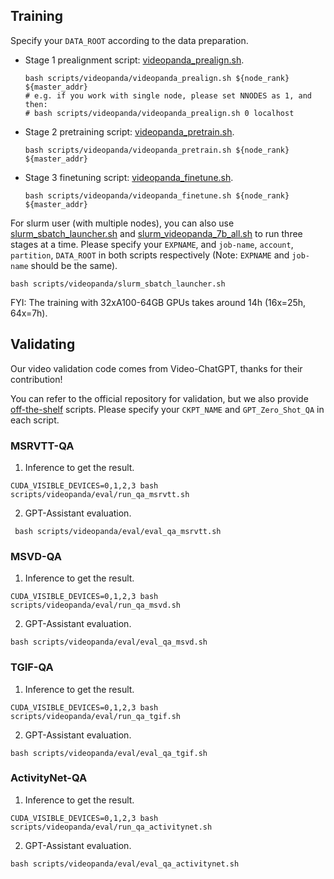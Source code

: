 

## Training
Specify your `DATA_ROOT` according to the data preparation.
- Stage 1 prealignment script: [videopanda_prealign.sh](scripts/videopanda/videopanda_prealign.sh).
    ```Shell
    bash scripts/videopanda/videopanda_prealign.sh ${node_rank} ${master_addr}
    # e.g. if you work with single node, please set NNODES as 1, and then:
    # bash scripts/videopanda/videopanda_prealign.sh 0 localhost
    ```
- Stage 2 pretraining script: [videopanda_pretrain.sh](scripts/videopanda/videopanda_pretrain.sh). 
    ```Shell
    bash scripts/videopanda/videopanda_pretrain.sh ${node_rank} ${master_addr}
    ```
- Stage 3 finetuning script: [videopanda_finetune.sh](scripts/videopanda/videopanda_finetune.sh).
    ```Shell
    bash scripts/videopanda/videopanda_finetune.sh ${node_rank} ${master_addr}
    ```
For slurm user (with multiple nodes), you can also use [slurm_sbatch_launcher.sh](scripts/videopanda/slurm_sbatch_launcher.sh) and [slurm_videopanda_7b_all.sh](scripts/videopanda/slurm_videopanda_7b_all.sh) to run three stages at a time. Please specify your `EXPNAME`, and `job-name`, `account`, `partition`, `DATA_ROOT` in both scripts respectively (Note: `EXPNAME` and `job-name` should be the same).
```Shell
bash scripts/videopanda/slurm_sbatch_launcher.sh
```
FYI: The training with 32xA100-64GB GPUs takes around 14h (16x=25h, 64x=7h).

## Validating
Our video validation code comes from Video-ChatGPT, thanks for their contribution! 

You can refer to the official repository for validation, but we also provide [off-the-shelf](scripts/videopanda/eval) scripts. Please specify your `CKPT_NAME` and `GPT_Zero_Shot_QA` in each script. 

### MSRVTT-QA
1. Inference to get the result.
```Shell
CUDA_VISIBLE_DEVICES=0,1,2,3 bash scripts/videopanda/eval/run_qa_msrvtt.sh
```

2. GPT-Assistant evaluation.
```Shell
 bash scripts/videopanda/eval/eval_qa_msrvtt.sh
```

### MSVD-QA
1. Inference to get the result.
```Shell
CUDA_VISIBLE_DEVICES=0,1,2,3 bash scripts/videopanda/eval/run_qa_msvd.sh
```

2. GPT-Assistant evaluation.
```Shell
bash scripts/videopanda/eval/eval_qa_msvd.sh
```

### TGIF-QA
1. Inference to get the result.
```Shell
CUDA_VISIBLE_DEVICES=0,1,2,3 bash scripts/videopanda/eval/run_qa_tgif.sh
```

2. GPT-Assistant evaluation.
```Shell
bash scripts/videopanda/eval/eval_qa_tgif.sh
```

### ActivityNet-QA
1. Inference to get the result.
```Shell
CUDA_VISIBLE_DEVICES=0,1,2,3 bash scripts/videopanda/eval/run_qa_activitynet.sh
```

2. GPT-Assistant evaluation.
```Shell
bash scripts/videopanda/eval/eval_qa_activitynet.sh
```